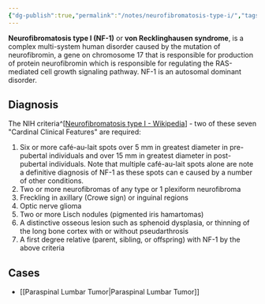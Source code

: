 ```yaml
---
{"dg-publish":true,"permalink":"/notes/neurofibromatosis-type-i/","tags":["NF1"],"created":"2023-04-24T21:31:51.000-05:00","updated":"2023-05-11T20:32:05.461-05:00"}
---
```



**Neurofibromatosis type I (NF-1)** or **von Recklinghausen syndrome**, is a complex multi-system human disorder caused by the mutation of neurofibromin, a gene on chromosome 17 that is responsible for production of protein neurofibromin which is responsible for regulating the RAS-mediated cell growth signaling pathway. NF-1 is an autosomal dominant disorder. 

## Diagnosis
The NIH criteria^[[Neurofibromatosis type I - Wikipedia](https://en.wikipedia.org/wiki/Neurofibromatosis_type_I#Post-natal_testing)] - two of these seven "Cardinal Clinical Features" are required:
1. Six or more café-au-lait spots over 5 mm in greatest diameter in pre-pubertal individuals and over 15 mm in greatest diameter in post-pubertal individuals. Note that multiple café-au-lait spots alone are note a definitive diagnosis of NF-1 as these spots can e caused by a number of other conditions.
2. Two or more neurofibromas of any type or 1 plexiform neurofibroma
3. Freckling in axillary (Crowe sign) or inguinal regions
4. Optic nerve glioma
5. Two or more Lisch nodules (pigmented iris hamartomas)
6. A distinctive osseous lesion such as sphenoid dysplasia, or thinning of the long bone cortex with or without pseudarthrosis
7. A first degree relative (parent, sibling, or offspring) with NF-1 by the above criteria

## Cases
- [[Paraspinal Lumbar Tumor\|Paraspinal Lumbar Tumor]]